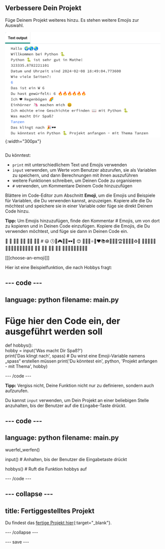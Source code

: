 ## Verbessere Dein Projekt

<div style="display: flex; flex-wrap: wrap">
<div style="flex-basis: 200px; flex-grow: 1; margin-right: 15px;">
Füge Deinem Projekt weiteres hinzu. Es stehen weitere Emojis zur Auswahl.
  </div>
<div>

![Ein längeres Projekt im Ausgabebereich mit mehr Text, Emojis und Eingaben.](images/upgrade_ideas.png){:width="300px"} 

</div>
</div>

Du könntest:
+ `print` mit unterschiedlichem Text und Emojis verwenden
+ `input` verwenden, um Werte vom Benutzer abzurufen, sie als Variablen zu speichern, und dann Berechnungen mit ihnen auszuführen
+ weitere Funktionen schreiben, um Deinen Code zu organisieren
+ `#` verwenden, um Kommentare Deinem Code hinzuzufügen

Blättere im Code-Editor zum Abschnitt **Emoji**, um die Emojis und Beispiele für Variablen, die Du verwenden kannst, anzuzeigen. Kopiere alle die Du möchtest und speichere sie in einer Variable oder füge sie direkt Deinem Code hinzu.

**Tipp:** Um Emojis hinzuzufügen, finde den Kommentar # Emojis, um von dort zu kopieren und in Deinen Code einzufügen. Kopiere die Emojis, die Du verwenden möchtest, und füge sie dann in Deinen Code ein.

🎊 🙌 🙌🏼 🙌🏽 🙌🏾 🙌🏿 # 😃 🕒🎨🎮🔬🎉🕶️🎲 😊
🦄🚀💯⭐💛❤️📚⚽🏏🏀🥋🏆✨🥺🌈🔥♻️🌳
👩‍🦽👩🏼‍🦽👩🏽‍🦽👩🏾‍🦽👩🏿‍🦽🧘 🧘🏼 🧘🏽 🧘🏾 🧘🏿 🙋🙋🏼🙋🏽🙋🏾🙋🏿

[[[choose-an-emoji]]]

Hier ist eine Beispielfunktion, die nach Hobbys fragt:

--- code ---
---
language: python
filename: main.py
---

# Füge hier den Code ein, der ausgeführt werden soll
def hobbys():   
    hobby = input('Was macht Dir Spaß?')   
    print('Das klingt nach', spass) # Du wirst eine Emoji-Variable namens „spass“ erstellen müssen
    print('Du könntest ein', python, 'Projekt anfangen - mit Thema', hobby)

--- /code ---

**Tipp:** Vergiss nicht, Deine Funktion nicht nur zu definieren, sondern auch aufzurufen.

Du kannst `input` verwenden, um Dein Projekt an einer beliebigen Stelle anzuhalten, bis der Benutzer auf die <kbd>Eingabe</kbd>-Taste drückt.

--- code ---
---
language: python
filename: main.py
---

wuerfel_werfen()

input() # Anhalten, bis der Benutzer die Eingabetaste drückt

hobbys() # Ruft die Funktion hobbys auf

--- /code ---

--- collapse ---
---
title: Fertiggestelltes Projekt
---

Du findest das [fertige Projekt hier](https://editor.raspberrypi.org/de-DE/projects/hello-world-solution){:target="_blank"}.

--- /collapse ---

--- save ---
